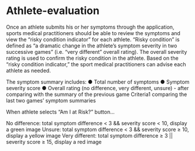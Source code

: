 # Athlete-evaluation


Once an athlete submits his or her symptoms through the application, sports medical practitioners should be able to review the symptoms and view the “risky condition indicator” for each athlete. “Risky condition” is defined as “a dramatic change in the athlete’s symptom severity in two successive games” (i.e. “very different” overall rating). The overall severity rating is used to confirm the risky condition in the athlete. Based on the “risky condition indicator,” the sport medical practitioners can advise each athlete as needed.

The symptom summary includes:
● Total number of symptoms
● Symptom severity score
● Overall rating (no difference, very different, unsure) - after comparing with the summary of the previous game
Criteria1 comparing the last two games’ symptom summaries

When athlete selects “Am I at Risk?” button...

  No difference:
total symptom difference < 3 && severity score < 10, display a green image
  Unsure:
total symptom difference < 3 && severity score ≥ 10, display a yellow image
  Very different:
total symptom difference ≥ 3 || severity score ≥ 15, display a red image
